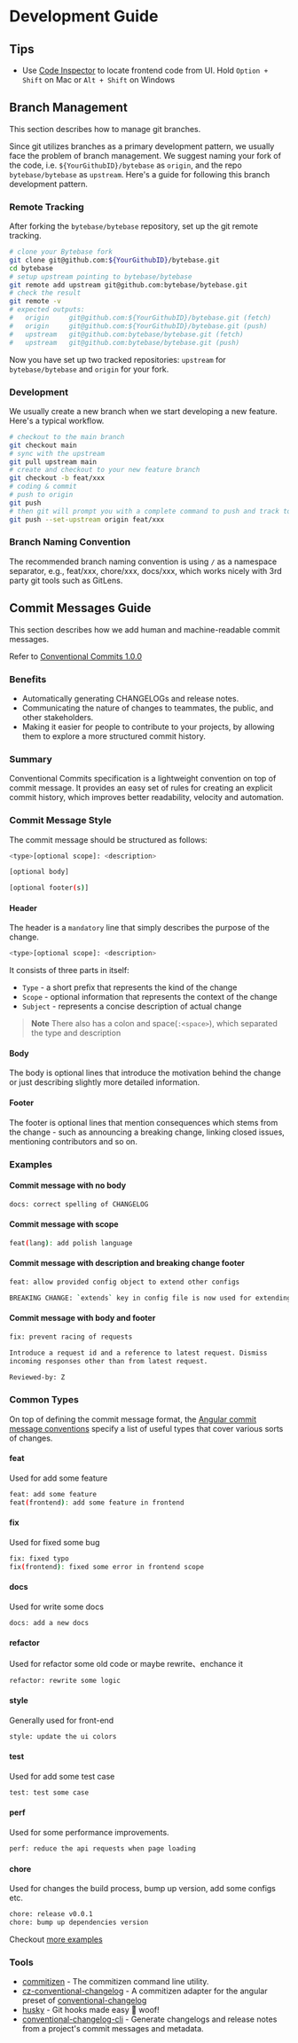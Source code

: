 # Development Guide

## Tips

* Use [Code Inspector](https://en.inspector.fe-dev.cn/guide/start.html#method1-recommend) to locate
frontend code from UI. Hold `Option + Shift` on Mac or `Alt + Shift` on Windows

## Branch Management

This section describes how to manage git branches.

Since git utilizes branches as a primary development pattern, we usually face the problem of branch management. We suggest naming your fork of the code, i.e. `${YourGithubID}/bytebase` as `origin`, and the repo `bytebase/bytebase` as `upstream`. Here's a guide for following this branch development pattern.

### Remote Tracking

After forking the `bytebase/bytebase` repository, set up the git remote tracking.

```bash
# clone your Bytebase fork
git clone git@github.com:${YourGithubID}/bytebase.git
cd bytebase
# setup upstream pointing to bytebase/bytebase
git remote add upstream git@github.com:bytebase/bytebase.git
# check the result
git remote -v
# expected outputs:
#   origin     git@github.com:${YourGithubID}/bytebase.git (fetch)
#   origin     git@github.com:${YourGithubID}/bytebase.git (push)
#   upstream   git@github.com:bytebase/bytebase.git (fetch)
#   upstream   git@github.com:bytebase/bytebase.git (push)
```

Now you have set up two tracked repositories: `upstream` for `bytebase/bytebase` and `origin` for your fork.

### Development

We usually create a new branch when we start developing a new feature. Here's a typical workflow.

```bash
# checkout to the main branch
git checkout main
# sync with the upstream
git pull upstream main
# create and checkout to your new feature branch
git checkout -b feat/xxx
# coding & commit
# push to origin
git push
# then git will prompt you with a complete command to push and track to the origin, copy & paste
git push --set-upstream origin feat/xxx
```

### Branch Naming Convention

The recommended branch naming convention is using `/` as a namespace separator, e.g., feat/xxx, chore/xxx, docs/xxx, which works nicely with 3rd party git tools such as GitLens.

## Commit Messages Guide

This section describes how we add human and machine-readable commit messages.

Refer to [Conventional Commits 1.0.0](https://www.conventionalcommits.org/en/v1.0.0/)

### Benefits

- Automatically generating CHANGELOGs and release notes.
- Communicating the nature of changes to teammates, the public, and other stakeholders.
- Making it easier for people to contribute to your projects, by allowing them to explore a more structured commit history.

### Summary

Conventional Commits specification is a lightweight convention on top of commit message. It provides an easy set of rules for creating an explicit commit history, which improves better readability, velocity and automation.

### Commit Message Style

The commit message should be structured as follows:

```bash
<type>[optional scope]: <description>

[optional body]

[optional footer(s)]
```

#### Header

The header is a `mandatory` line that simply describes the purpose of the change.

```bash
<type>[optional scope]: <description>
```

It consists of three parts in itself:

- `Type` - a short prefix that represents the kind of the change
- `Scope` - optional information that represents the context of the change
- `Subject` - represents a concise description of actual change

> **Note**
> There also has a colon and space(`:<space>`), which separated the type and description

#### Body

The body is optional lines that introduce the motivation behind the change or just describing slightly more detailed information.

#### Footer

The footer is optional lines that mention consequences which stems from the change - such as announcing a breaking change, linking closed issues, mentioning contributors and so on.

### Examples

#### Commit message with no body

```bash
docs: correct spelling of CHANGELOG
```

#### Commit message with scope

```bash
feat(lang): add polish language
```

#### Commit message with description and breaking change footer

```bash
feat: allow provided config object to extend other configs

BREAKING CHANGE: `extends` key in config file is now used for extending other config files
```

#### Commit message with body and footer

```bash
fix: prevent racing of requests

Introduce a request id and a reference to latest request. Dismiss
incoming responses other than from latest request.

Reviewed-by: Z
```

### Common Types

On top of defining the commit message format, the [Angular commit message conventions](https://github.com/angular/angular/blob/22b96b9/CONTRIBUTING.md#-commit-message-guidelines) specify a list of useful types that cover various sorts of changes.

#### feat

Used for add some feature

```bash
feat: add some feature
feat(frontend): add some feature in frontend
```

#### fix

Used for fixed some bug

```bash
fix: fixed typo
fix(frontend): fixed some error in frontend scope
```

#### docs

Used for write some docs

```bash
docs: add a new docs
```

#### refactor

Used for refactor some old code or maybe rewrite、enchance it

```bash
refactor: rewrite some logic
```

#### style

Generally used for front-end

```bash
style: update the ui colors
```

#### test

Used for add some test case

```bash
test: test some case
```

#### perf

Used for some performance improvements.

```bash
perf: reduce the api requests when page loading
```

#### chore

Used for changes the build process, bump up version, add some configs etc.

```bash
chore: release v0.0.1
chore: bump up dependencies version
```

Checkout [more examples](https://www.conventionalcommits.org/en/v1.0.0/#examples)

### Tools

- [commitizen](https://github.com/commitizen/cz-cli) - The commitizen command line utility.
- [cz-conventional-changelog](https://github.com/commitizen/cz-conventional-changelog) - A commitizen adapter for the angular preset of [conventional-changelog](https://github.com/conventional-changelog/conventional-changelog)
- [husky](https://github.com/typicode/husky) - Git hooks made easy 🐶 woof!
- [conventional-changelog-cli](https://github.com/conventional-changelog/conventional-changelog/tree/master/packages/conventional-changelog-cli) - Generate changelogs and release notes from a project's commit messages and metadata.
